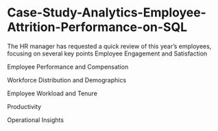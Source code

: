 # Case-Study-Analytics-Employee-Attrition-Performance-on-SQL
The HR manager has requested a quick review of this year’s employees, focusing on several key points
      Employee Engagement and Satisfaction
      
Employee Performance and Compensation

Workforce Distribution and Demographics

Employee Workload and Tenure

Productivity

Operational Insights
